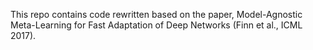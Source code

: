 This repo contains code rewritten based on the paper, Model-Agnostic Meta-Learning for Fast Adaptation of Deep Networks (Finn et al., ICML 2017).
